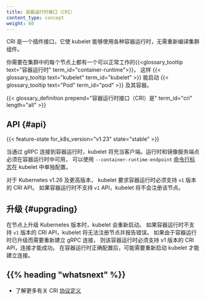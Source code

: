 ```yaml
---
title: 容器运行时接口（CRI）
content_type: concept
weight: 60
---
```

CRI 是一个插件接口，它使 kubelet 能够使用各种容器运行时，无需重新编译集群组件。

你需要在集群中的每个节点上都有一个可以正常工作的{{<glossary_tooltip text="容器运行时" term_id="container-runtime">}}，
这样 {{< glossary_tooltip text="kubelet" term_id="kubelet" >}} 能启动
{{< glossary_tooltip text="Pod" term_id="pod" >}} 及其容器。

{{< glossary_definition prepend="容器运行时接口（CRI）是" term_id="cri" length="all" >}}

## API {#api}

{{< feature-state for_k8s_version="v1.23" state="stable" >}}

当通过 gRPC 连接到容器运行时，kubelet 将充当客户端。运行时和镜像服务端点必须在容器运行时中可用，
可以使用 `--container-runtime-endpoint`
[命令行标志](/zh-cn/docs/reference/command-line-tools-reference/kubelet)在
kubelet 中单独配置。

对于 Kubernetes v1.26 及更高版本，
kubelet 要求容器运行时必须支持 `v1` 版本的 CRI API。
如果容器运行时不支持 `v1` API，kubelet 将不会注册该节点。

## 升级  {#upgrading}

在节点上升级 Kubernetes 版本时，kubelet 会重新启动。
如果容器运行时不支持 `v1` 版本的 CRI API，kubelet 将无法注册节点并报告错误。
如果由于容器运行时已升级而需要重新建立 gRPC 连接，
则该容器运行时必须支持 v1 版本的 CRI API，连接才能成功。
在容器运行时正确配置后，可能需要重新启动 kubelet 才能建立连接。

## {{% heading "whatsnext" %}}

- 了解更多有关 CRI [协议定义](https://github.com/kubernetes/cri-api/blob/v0.33.1/pkg/apis/runtime/v1/api.proto)
